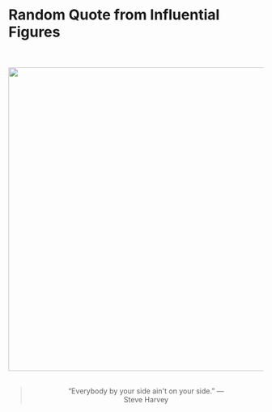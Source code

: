 # Random Quote from Influential Figures

<div align="center">
  <br>
  <br>
  <a href="https://en.wikipedia.org/wiki/Steve_Harvey" title="Steve Harvey - Wikipedia"><img src="https://upload.wikimedia.org/wikipedia/commons/1/16/SteveHarveyHWOFMay2013_%28cropped%29.jpg" width="600px"></a>
  <br>
  <br>
  <blockquote>&ldquo;Everybody by your side ain't on your side.&rdquo; &mdash; <footer>Steve Harvey</footer></blockquote>
</div>
  